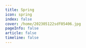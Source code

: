 ```yaml
---
title: Spring
icon: spring 
index: false
cover: /home/202305122sdf05406.jpg
pageInfo: false
article: false
timeline: false
---
```


